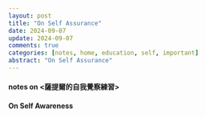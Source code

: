 ```yaml
---
layout: post
title: "On Self Assurance"
date: 2024-09-07
update: 2024-09-07
comments: true
categories: [notes, home, education, self, important]
abstract: "On Self Assurance"
---
```


#### notes on <薩提爾的自我覺察練習>

#### On Self Awareness
